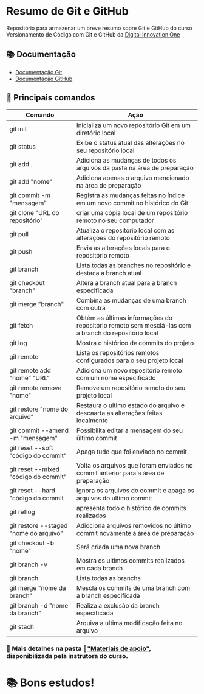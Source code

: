
# Resumo de Git e GitHub

Repositório para armazenar um breve resumo sobre Git e GitHub do curso Versionamento de Código com Git e GitHub da [Digital Innovation One](https://www.dio.me/)

## 📚 Documentação
- [Documentação Git](https://git-scm.com/docs/git/pt_BR)
- [Documentação GitHub](https://docs.github.com/)

## 📍 Principais comandos

|Comando | Ação |
|---------|---------|
|git init | Inicializa um novo repositório Git em um diretório local |
|git status | Exibe o status atual das alterações no seu repositório local|
|git add . | Adiciona as mudanças de todos os arquivos da pasta na área de preparação|
|git add "nome" | Adiciona apenas o arquivo mencionado na área de preparação |
|git commit -m "mensagem" | Registra as mudanças feitas no índice em um novo commit no histórico do Git|
|git clone "URL do repositório"|criar uma cópia local de um repositório remoto no seu computador|
|git pull|Atualiza o repositório local com as alterações do repositório remoto|
|git push|Envia as alterações locais para o repositório remoto|
|git branch| Lista todas as branches no repositório e destaca a branch atual|
|git checkout "branch"|Altera a branch atual para a branch especificada|
|git merge "branch"|Combina as mudanças de uma branch com outra|
|git fetch|Obtém as últimas informações do repositório remoto sem mesclá-las com a branch do repositório local|
|git log| Mostra o histórico de commits do projeto|
|git remote| Lista os repositórios remotos configurados para o seu projeto local|
|git remote add "nome" "URL"| Adiciona um novo repositório remoto com um nome especificado
|git remote remove "nome"| Remove um repositório remoto do seu projeto local
|git restore "nome do arquivo"| Restaura o ultimo estado do arquivo e descaarta as alterações feitas localmente
|git commit --amend -m "mensagem"|Possibilita editar a mensagem do seu último commit
|git reset --soft "código do commit"| Apaga tudo que foi enviado no commit
|git reset --mixed "código do commit" | Volta os arquivos que foram enviados no commit anterior para a área de preparação
|git reset --hard "código do commit| Ignora os arquivos do commit e apaga os arquivos do ultimo commit
|git reflog| apresenta todo o histórico de commits realizados
|git restore --staged "nome do arquivo"|Adiociona arquivos removidos no último commit novamente à área de preparação
|git checkout -b "nome"| Será criada uma nova branch
|git branch -v| Mostra os ultimos commits realizados em cada branch
|git branch| Lista todas as branchs
|git merge "nome da branch"| Mescla os commits de uma branch com a branch especificada
|git branch -d "nome da branch"| Realiza a exclusão da branch especificada
|git stach| Arquiva a ultima modificação feita no arquivo

 ### 📌 Mais detalhes na pasta 🔗["Materiais de apoio"](https://github.com/elidianaandrade/dio-curso-git-github), disponibilizada pela instrutora do curso.

 # 📚 Bons estudos!


